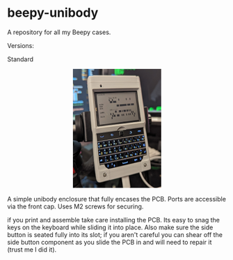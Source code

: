 # beepy-unibody
A repository for all my Beepy cases.


Versions:


Standard
<p align="center">
  <img width="203" height="273" src="https://raw.githubusercontent.com/directive0/beepy-unibody/main/Images/standard.png?raw=true">
</p>


A simple unibody enclosure that fully encases the PCB. Ports are accessible via the front cap. Uses M2 screws for securing.

if you print and assemble take care installing the PCB. Its easy to snag the keys on the keyboard while sliding it into place. Also make sure the side button is seated fully into its slot; if you aren't careful you can shear off the side button component as you slide the PCB in and will need to repair it (trust me I did it).
